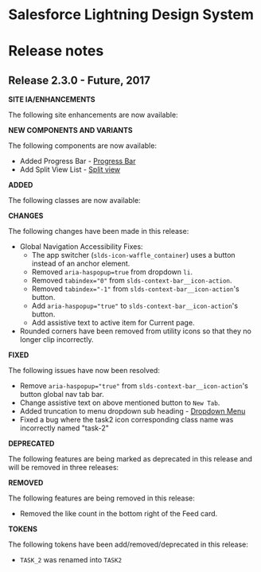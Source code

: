 # Salesforce Lightning Design System
# Release notes

<!-- Release notes authoring guidelines: http://keepachangelog.com/ -->

## Release 2.3.0 - Future, 2017

**SITE IA/ENHANCEMENTS**

The following site enhancements are now available:

**NEW COMPONENTS AND VARIANTS**

The following components are now available:
- Added Progress Bar - [Progress Bar](/components/progress-bar)
- Add Split View List - [Split view](/components/split-view)

**ADDED**

The following classes are now available:

**CHANGES**

The following changes have been made in this release:

- Global Navigation Accessibility Fixes:
  - The app switcher (`slds-icon-waffle_container`) uses a button instead of
    an anchor element.
  - Removed `aria-haspopup=true` from dropdown `li`.
  - Removed `tabindex="0"` from `slds-context-bar__icon-action`.
  - Removed `tabindex="-1"` from `slds-context-bar__icon-action`'s button.
  - Add `aria-haspopup="true"` to `slds-context-bar__icon-action`'s button.
  - Add assistive text to active item for Current page.
- Rounded corners have been removed from utility icons so that they no longer
  clip incorrectly.

**FIXED**

The following issues have now been resolved:

- Remove `aria-haspopup="true"` from `slds-context-bar__icon-action`'s button
  global nav tab bar.
- Change assistive text on above mentioned button to `New Tab`.
- Added truncation to menu dropdown sub heading - [Dropdown Menu](components/menus/#flavor-dropdown-dropdown-menu-header)
- Fixed a bug where the task2 icon corresponding class name was incorrectly named "task-2"

**DEPRECATED**

The following features are being marked as deprecated in this release and will be removed in three releases:

**REMOVED**

The following features are being removed in this release:

- Removed the like count in the bottom right of the Feed card.

**TOKENS**

The following tokens have been add/removed/deprecated in this release:

- `TASK_2` was renamed into `TASK2`
